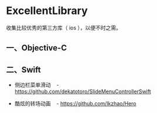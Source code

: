 # ExcellentLibrary
收集比较优秀的第三方库（ ios ），以便不时之需。

## 一、Objective-C


## 二、Swift

- 侧边栏菜单滑动
    - https://github.com/dekatotoro/SlideMenuControllerSwift
    
- 酷炫的转场动画
    - https://github.com/lkzhao/Hero
